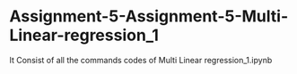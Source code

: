 # Assignment-5-Assignment-5-Multi-Linear-regression_1
It Consist of all the commands codes of Multi Linear regression_1.ipynb
